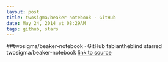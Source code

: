 ```yaml
---
layout: post
title: twosigma/beaker-notebook · GitHub
date: May 24, 2014 at 08:29AM
tags: github, stars
---
```

##twosigma/beaker-notebook · GitHub
fabiantheblind starred twosigma/beaker-notebook
[link to source](http://ift.tt/1p1Demx) 
